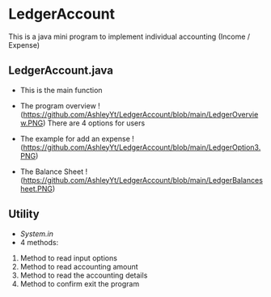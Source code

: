 # LedgerAccount
This is a java mini program to implement individual accounting (Income / Expense)


## LedgerAccount.java 
* This is the main function
* The program overview 
!(https://github.com/AshleyYt/LedgerAccount/blob/main/LedgerOverview.PNG)
There are 4 options for users

* The example for add an expense
!(https://github.com/AshleyYt/LedgerAccount/blob/main/LedgerOption3.PNG)

* The Balance Sheet
!(https://github.com/AshleyYt/LedgerAccount/blob/main/LedgerBalancesheet.PNG)


## Utility
* _System.in_
* 4 methods:
1. Method to read input options
2. Method to read accounting amount
3. Method to read the accounting details
4. Method to confirm exit the program
